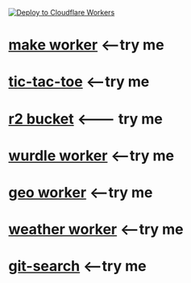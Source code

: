 [![Deploy to Cloudflare Workers](https://deploy.workers.cloudflare.com/button)](https://deploy.workers.cloudflare.com/?url=https://github.com/YOURUSERNAME/YOURREPO)
# <a href="https://make.jessejesse.workers.dev">make worker</a> <--try me<br>
# <a href="https://tictactoe.jessejesse.workers.dev">tic-tac-toe</a> <--try me<br>
# <a href="https://html.jessejesse.workers.dev">r2 bucket</a> <--- try me <br>
# <a href="https://remix.jessejesse.workers.dev">wurdle worker</a> <--try me<br>
# <a href="https://r2.jessejesse.workers.dev">geo worker</a> <--try me<br>
# <a href="https://sunshine.jessejesse.workers.dev">weather worker</a> <--try me<br>
# <a href="https://git.jessejesse.workers.dev">git-search</a> <--try me<br>
